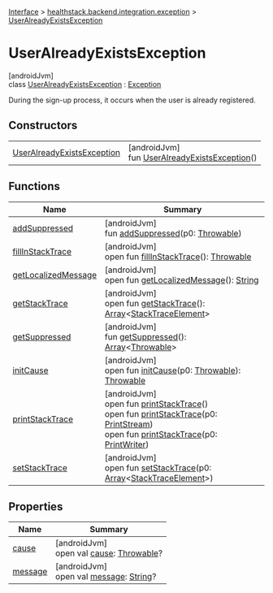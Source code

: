 
[Interface](../../../index.html) > [healthstack.backend.integration.exception](../index.html) > [UserAlreadyExistsException](index.html)



# UserAlreadyExistsException



[androidJvm]\
class [UserAlreadyExistsException](index.html) : [Exception](https://developer.android.com/reference/kotlin/java/lang/Exception.html)

During the sign-up process, it occurs when the user is already registered.



## Constructors


| | |
|---|---|
| [UserAlreadyExistsException](-user-already-exists-exception.html) | [androidJvm]<br>fun [UserAlreadyExistsException](-user-already-exists-exception.html)() |


## Functions


| Name | Summary |
|---|---|
| [addSuppressed](index.html#282858770%2FFunctions%2F1470167800) | [androidJvm]<br>fun [addSuppressed](index.html#282858770%2FFunctions%2F1470167800)(p0: [Throwable](https://kotlinlang.org/api/latest/jvm/stdlib/kotlin/-throwable/index.html)) |
| [fillInStackTrace](index.html#-1102069925%2FFunctions%2F1470167800) | [androidJvm]<br>open fun [fillInStackTrace](index.html#-1102069925%2FFunctions%2F1470167800)(): [Throwable](https://kotlinlang.org/api/latest/jvm/stdlib/kotlin/-throwable/index.html) |
| [getLocalizedMessage](index.html#1043865560%2FFunctions%2F1470167800) | [androidJvm]<br>open fun [getLocalizedMessage](index.html#1043865560%2FFunctions%2F1470167800)(): [String](https://kotlinlang.org/api/latest/jvm/stdlib/kotlin/-string/index.html) |
| [getStackTrace](index.html#2050903719%2FFunctions%2F1470167800) | [androidJvm]<br>open fun [getStackTrace](index.html#2050903719%2FFunctions%2F1470167800)(): [Array](https://kotlinlang.org/api/latest/jvm/stdlib/kotlin/-array/index.html)&lt;[StackTraceElement](https://developer.android.com/reference/kotlin/java/lang/StackTraceElement.html)&gt; |
| [getSuppressed](index.html#672492560%2FFunctions%2F1470167800) | [androidJvm]<br>fun [getSuppressed](index.html#672492560%2FFunctions%2F1470167800)(): [Array](https://kotlinlang.org/api/latest/jvm/stdlib/kotlin/-array/index.html)&lt;[Throwable](https://kotlinlang.org/api/latest/jvm/stdlib/kotlin/-throwable/index.html)&gt; |
| [initCause](index.html#-418225042%2FFunctions%2F1470167800) | [androidJvm]<br>open fun [initCause](index.html#-418225042%2FFunctions%2F1470167800)(p0: [Throwable](https://kotlinlang.org/api/latest/jvm/stdlib/kotlin/-throwable/index.html)): [Throwable](https://kotlinlang.org/api/latest/jvm/stdlib/kotlin/-throwable/index.html) |
| [printStackTrace](index.html#-1769529168%2FFunctions%2F1470167800) | [androidJvm]<br>open fun [printStackTrace](index.html#-1769529168%2FFunctions%2F1470167800)()<br>open fun [printStackTrace](index.html#1841853697%2FFunctions%2F1470167800)(p0: [PrintStream](https://developer.android.com/reference/kotlin/java/io/PrintStream.html))<br>open fun [printStackTrace](index.html#1175535278%2FFunctions%2F1470167800)(p0: [PrintWriter](https://developer.android.com/reference/kotlin/java/io/PrintWriter.html)) |
| [setStackTrace](index.html#2135801318%2FFunctions%2F1470167800) | [androidJvm]<br>open fun [setStackTrace](index.html#2135801318%2FFunctions%2F1470167800)(p0: [Array](https://kotlinlang.org/api/latest/jvm/stdlib/kotlin/-array/index.html)&lt;[StackTraceElement](https://developer.android.com/reference/kotlin/java/lang/StackTraceElement.html)&gt;) |


## Properties


| Name | Summary |
|---|---|
| [cause](index.html#-654012527%2FProperties%2F1470167800) | [androidJvm]<br>open val [cause](index.html#-654012527%2FProperties%2F1470167800): [Throwable](https://kotlinlang.org/api/latest/jvm/stdlib/kotlin/-throwable/index.html)? |
| [message](index.html#1824300659%2FProperties%2F1470167800) | [androidJvm]<br>open val [message](index.html#1824300659%2FProperties%2F1470167800): [String](https://kotlinlang.org/api/latest/jvm/stdlib/kotlin/-string/index.html)? |


